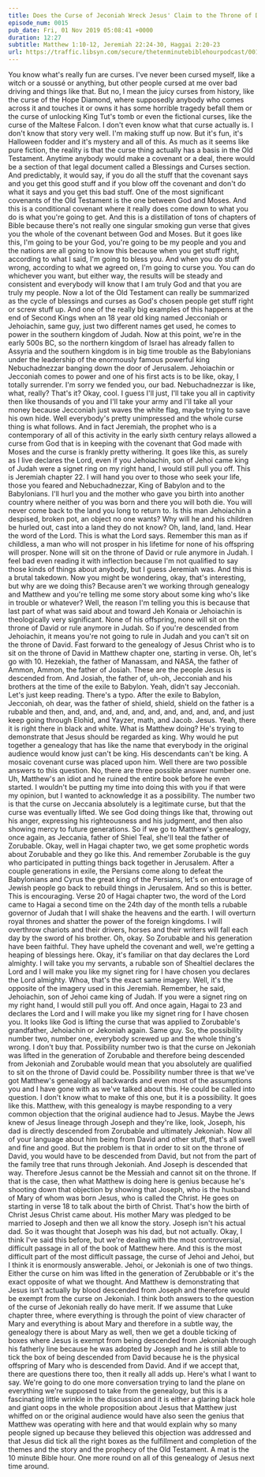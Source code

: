```yaml
---
title: Does the Curse of Jeconiah Wreck Jesus' Claim to the Throne of David?
episode_num: 0015
pub_date: Fri, 01 Nov 2019 05:08:41 +0000
duration: 12:27
subtitle: Matthew 1:10-12, Jeremiah 22:24-30, Haggai 2:20-23
url: https://traffic.libsyn.com/secure/thetenminutebiblehourpodcast/0015_-_Curse_of_Jeconiahz.mp3
---
```


 You know what's really fun are curses. I've never been cursed myself, like a witch or a soussé or anything, but other people cursed at me over bad driving and things like that. But no, I mean the juicy curses from history, like the curse of the Hope Diamond, where supposedly anybody who comes across it and touches it or owns it has some horrible tragedy befall them or the curse of unlocking King Tut's tomb or even the fictional curses, like the curse of the Maltese Falcon. I don't even know what that curse actually is. I don't know that story very well. I'm making stuff up now. But it's fun, it's Halloween fodder and it's mystery and all of this. As much as it seems like pure fiction, the reality is that the curse thing actually has a basis in the Old Testament. Anytime anybody would make a covenant or a deal, there would be a section of that legal document called a Blessings and Curses section. And predictably, it would say, if you do all the stuff that the covenant says and you get this good stuff and if you blow off the covenant and don't do what it says and you get this bad stuff. One of the most significant covenants of the Old Testament is the one between God and Moses. And this is a conditional covenant where it really does come down to what you do is what you're going to get. And this is a distillation of tons of chapters of Bible because there's not really one singular smoking gun verse that gives you the whole of the covenant between God and Moses. But it goes like this, I'm going to be your God, you're going to be my people and you and the nations are all going to know this because when you get stuff right, according to what I said, I'm going to bless you. And when you do stuff wrong, according to what we agreed on, I'm going to curse you. You can do whichever you want, but either way, the results will be steady and consistent and everybody will know that I am truly God and that you are truly my people. Now a lot of the Old Testament can really be summarized as the cycle of blessings and curses as God's chosen people get stuff right or screw stuff up. And one of the really big examples of this happens at the end of Second Kings when an 18 year old king named Jecconiah or Jehoiachin, same guy, just two different names get used, he comes to power in the southern kingdom of Judah. Now at this point, we're in the early 500s BC, so the northern kingdom of Israel has already fallen to Assyria and the southern kingdom is in big time trouble as the Babylonians under the leadership of the enormously famous powerful king Nebuchadnezzar banging down the door of Jerusalem. Jehoiachin or Jecconiah comes to power and one of his first acts is to be like, okay, I totally surrender. I'm sorry we fended you, our bad. Nebuchadnezzar is like, what, really? That's it? Okay, cool. I guess I'll just, I'll take you all in captivity then like thousands of you and I'll take your army and I'll take all your money because Jecconiah just waves the white flag, maybe trying to save his own hide. Well everybody's pretty unimpressed and the whole curse thing is what follows. And in fact Jeremiah, the prophet who is a contemporary of all of this activity in the early sixth century relays allowed a curse from God that is in keeping with the covenant that God made with Moses and the curse is frankly pretty withering. It goes like this, as surely as I live declares the Lord, even if you Jehoiachin, son of Jehoi came king of Judah were a signet ring on my right hand, I would still pull you off. This is Jeremiah chapter 22. I will hand you over to those who seek your life, those you feared and Nebuchadnezzar, King of Babylon and to the Babylonians. I'll hurl you and the mother who gave you birth into another country where neither of you was born and there you will both die. You will never come back to the land you long to return to. Is this man Jehoiachin a despised, broken pot, an object no one wants? Why will he and his children be hurled out, cast into a land they do not know? Oh, land, land, land. Hear the word of the Lord. This is what the Lord says. Remember this man as if childless, a man who will not prosper in his lifetime for none of his offspring will prosper. None will sit on the throne of David or rule anymore in Judah. I feel bad even reading it with inflection because I'm not qualified to say those kinds of things about anybody, but I guess Jeremiah was. And this is a brutal takedown. Now you might be wondering, okay, that's interesting, but why are we doing this? Because aren't we working through genealogy and Matthew and you're telling me some story about some king who's like in trouble or whatever? Well, the reason I'm telling you this is because that last part of what was said about and toward Jeh Konaia or Jehoiachin is theologically very significant. None of his offspring, none will sit on the throne of David or rule anymore in Judah. So if you're descended from Jehoiachin, it means you're not going to rule in Judah and you can't sit on the throne of David. Fast forward to the genealogy of Jesus Christ who is to sit on the throne of David in Matthew chapter one, starting in verse. Oh, let's go with 10. Hezekiah, the father of Manassam, and NASA, the father of Ammon, Ammon, the father of Josiah. These are the people Jesus is descended from. And Josiah, the father of, uh-oh, Jecconiah and his brothers at the time of the exile to Babylon. Yeah, didn't say Jecconiah. Let's just keep reading. There's a typo. After the exile to Babylon, Jecconiah, oh dear, was the father of shield, shield, shield on the father is a rubable and then, and, and, and, and, and, and, and, and, and, and, and just keep going through Elohid, and Yayzer, math, and Jacob. Jesus. Yeah, there it is right there in black and white. What is Matthew doing? He's trying to demonstrate that Jesus should be regarded as king. Why would he put together a genealogy that has like the name that everybody in the original audience would know just can't be king. His descendants can't be king. A mosaic covenant curse was placed upon him. Well there are two possible answers to this question. No, there are three possible answer number one. Uh, Matthew's an idiot and he ruined the entire book before he even started. I wouldn't be putting my time into doing this with you if that were my opinion, but I wanted to acknowledge it as a possibility. The number two is that the curse on Jeccania absolutely is a legitimate curse, but that the curse was eventually lifted. We see God doing things like that, throwing out his anger, expressing his righteousness and his judgment, and then also showing mercy to future generations. So if we go to Matthew's genealogy, once again, as Jeccania, father of Shiel Teal, she'll teal the father of Zorubable. Okay, well in Hagai chapter two, we get some prophetic words about Zorubable and they go like this. And remember Zorubable is the guy who participated in putting things back together in Jerusalem. After a couple generations in exile, the Persians come along to defeat the Babylonians and Cyrus the great king of the Persians, let's on entourage of Jewish people go back to rebuild things in Jerusalem. And so this is better. This is encouraging. Verse 20 of Hagai chapter two, the word of the Lord came to Hagai a second time on the 24th day of the month tells a rubable governor of Judah that I will shake the heavens and the earth. I will overturn royal thrones and shatter the power of the foreign kingdoms. I will overthrow chariots and their drivers, horses and their writers will fall each day by the sword of his brother. Oh, okay. So Zorubable and his generation have been faithful. They have upheld the covenant and well, we're getting a heaping of blessings here. Okay, it's familiar on that day declares the Lord almighty. I will take you my servants, a rubable son of Shealtiel declares the Lord and I will make you like my signet ring for I have chosen you declares the Lord almighty. Whoa, that's the exact same imagery. Well, it's the opposite of the imagery used in this Jeremiah. Remember, he said, Jehoiachin, son of Jehoi came king of Judah. If you were a signet ring on my right hand, I would still pull you off. And once again, Hagai to 23 and declares the Lord and I will make you like my signet ring for I have chosen you. It looks like God is lifting the curse that was applied to Zorubable's grandfather, Jehoiachin or Jekoniah again. Same guy. So, the possibility number two, number one, everybody screwed up and the whole thing's wrong. I don't buy that. Possibility number two is that the curse on Jekoniah was lifted in the generation of Zorubable and therefore being descended from Jekoniah and Zorubable would mean that you absolutely are qualified to sit on the throne of David could be. Possibility number three is that we've got Matthew's genealogy all backwards and even most of the assumptions you and I have gone with as we've talked about this. He could be called into question. I don't know what to make of this one, but it is a possibility. It goes like this. Matthew, with this genealogy is maybe responding to a very common objection that the original audience had to Jesus. Maybe the Jews knew of Jesus lineage through Joseph and they're like, look, Joseph, his dad is directly descended from Zorubable and ultimately Jekoniah. Now all of your language about him being from David and other stuff, that's all swell and fine and good. But the problem is that in order to sit on the throne of David, you would have to be descended from David, but not from the part of the family tree that runs through Jekoniah. And Joseph is descended that way. Therefore Jesus cannot be the Messiah and cannot sit on the throne. If that is the case, then what Matthew is doing here is genius because he's shooting down that objection by showing that Joseph, who is the husband of Mary of whom was born Jesus, who is called the Christ. He goes on starting in verse 18 to talk about the birth of Christ. That's how the birth of Christ Jesus Christ came about. His mother Mary was pledged to be married to Joseph and then we all know the story. Joseph isn't his actual dad. So it was thought that Joseph was his dad, but not actually. Okay, I think I've said this before, but we're dealing with the most controversial, difficult passage in all of the book of Matthew here. And this is the most difficult part of the most difficult passage, the curse of Jehoi and Jehoi, but I think it is enormously answerable. Jehoi, or Jekoniah is one of two things. Either the curse on him was lifted in the generation of Zerubbable or it's the exact opposite of what we thought. And Matthew is demonstrating that Jesus isn't actually by blood descended from Joseph and therefore would be exempt from the curse on Jekoniah. I think both answers to the question of the curse of Jekoniah really do have merit. If we assume that Luke chapter three, where everything is through the point of view character of Mary and everything is about Mary and therefore in a subtle way, the genealogy there is about Mary as well, then we get a double ticking of boxes where Jesus is exempt from being descended from Jekoniah through his fatherly line because he was adopted by Joseph and he is still able to tick the box of being descended from David because he is the physical offspring of Mary who is descended from David. And if we accept that, there are questions there too, then it really all adds up. Here's what I want to say. We're going to do one more conversation trying to land the plane on everything we're supposed to take from the genealogy, but this is a fascinating little wrinkle in the discussion and it is either a glaring black hole and giant oops in the whole proposition about Jesus that Matthew just whiffed on or the original audience would have also seen the genius that Matthew was operating with here and that would explain why so many people signed up because they believed this objection was addressed and that Jesus did tick all the right boxes as the fulfillment and completion of the themes and the story and the prophecy of the Old Testament. A mat is the 10 minute Bible hour. One more round on all of this genealogy of Jesus next time around.